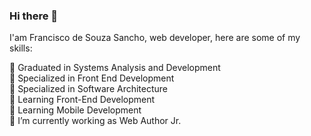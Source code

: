 ### Hi there 👋
I'am Francisco de Souza Sancho, web developer, here are some of my skills:

🌱 Graduated in Systems Analysis and Development <br/>
🌱 Specialized in Front End Development <br/>
🌱 Specialized in Software Architecture <br/>
🌱 Learning Front-End Development <br/>
🌱 Learning Mobile Development <br/>
🔭 I’m currently working as Web Author Jr. <br/>


<!--
**fsancho1985/fsancho1985** is a ✨ _special_ ✨ repository because its `README.md` (this file) appears on your GitHub profile.

Here are some ideas to get you started:

- 🔭 I’m currently working as Web Author Jr.
- 
- 👯 I’m looking to collaborate on ...
- 🤔 I’m looking for help with ...
- 💬 Ask me about ...
- 📫 How to reach me: ...
- 😄 Pronouns: ...
- ⚡ Fun fact: ...
-->

